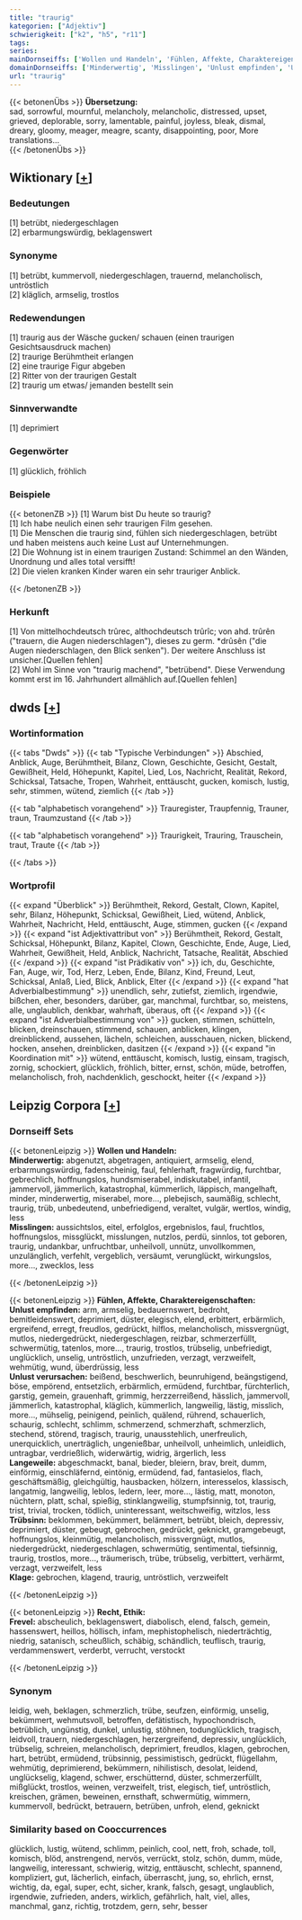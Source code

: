 ```yaml
---
title: "traurig"
kategorien: ["Adjektiv"]
schwierigkeit: ["k2", "h5", "r11"]
tags:
series:
mainDornseiffs: ['Wollen und Handeln', 'Fühlen, Affekte, Charaktereigenschaften', 'Recht, Ethik']
domainDornseiffs: ['Minderwertig', 'Misslingen', 'Unlust empfinden', 'Unlust verursachen', 'Langeweile', 'Trübsinn', 'Klage', 'Frevel']
url: "traurig"
---
```


{{< betonenÜbs >}}
**Übersetzung:**  
sad, sorrowful, mournful, melancholy, melancholic, distressed, upset, grieved, deplorable, sorry, lamentable, painful, joyless, bleak, dismal, dreary, gloomy, meager, meagre, scanty, disappointing, poor, More translations...  
{{< /betonenÜbs >}}

## Wiktionary [[+](https://de.wiktionary.org/wiki/traurig)]

### Bedeutungen
[1] betrübt, niedergeschlagen  
[2] erbarmungswürdig, beklagenswert  

### Synonyme
[1] betrübt, kummervoll, niedergeschlagen, trauernd, melancholisch, untröstlich  
[2] kläglich, armselig, trostlos  

### Redewendungen
[1] traurig aus der Wäsche gucken/ schauen (einen traurigen Gesichtsausdruck machen)  
[2] traurige Berühmtheit erlangen  
[2] eine traurige Figur abgeben  
[2] Ritter von der traurigen Gestalt  
[2] traurig um etwas/ jemanden bestellt sein  

### Sinnverwandte
[1] deprimiert  

### Gegenwörter
[1] glücklich, fröhlich  

### Beispiele
{{< betonenZB >}}
[1] Warum bist Du heute so traurig?  
[1] Ich habe neulich einen sehr traurigen Film gesehen.  
[1] Die Menschen die traurig sind, fühlen sich niedergeschlagen, betrübt und haben meistens auch keine Lust auf Unternehmungen.  
[2] Die Wohnung ist in einem traurigen Zustand: Schimmel an den Wänden, Unordnung und alles total versifft!  
[2] Die vielen kranken Kinder waren ein sehr trauriger Anblick.  

{{< /betonenZB >}}
### Herkunft
[1] Von mittelhochdeutsch trûrec, althochdeutsch trûrîc; von ahd. trûrên ("trauern, die Augen niederschlagen"), dieses zu germ. *drûsên ("die Augen niederschlagen, den Blick senken"). Der weitere Anschluss ist unsicher.[Quellen fehlen]  
[2] Wohl im Sinne von "traurig machend", "betrübend". Diese Verwendung kommt erst im 16. Jahrhundert allmählich auf.[Quellen fehlen]  



## dwds [[+](https://www.dwds.de/wb/traurig)]

### Wortinformation
{{< tabs "Dwds" >}}
{{< tab "Typische Verbindungen" >}}
Abschied, Anblick, Auge, Berühmtheit, Bilanz, Clown, Geschichte, Gesicht, Gestalt, Gewißheit, Held, Höhepunkt, Kapitel, Lied, Los, Nachricht, Realität, Rekord, Schicksal, Tatsache, Tropen, Wahrheit, enttäuscht, gucken, komisch, lustig, sehr, stimmen, wütend, ziemlich
{{< /tab >}}

{{< tab "alphabetisch vorangehend" >}}
Trauregister, Traupfennig, Trauner, traun, Traumzustand
{{< /tab >}}

{{< tab "alphabetisch vorangehend" >}}
Traurigkeit, Trauring, Trauschein, traut, Traute
{{< /tab >}}

{{< /tabs >}}

### Wortprofil
{{< expand "Überblick" >}} Berühmtheit, Rekord, Gestalt, Clown, Kapitel, sehr, Bilanz, Höhepunkt, Schicksal, Gewißheit, Lied, wütend, Anblick, Wahrheit, Nachricht, Held, enttäuscht, Auge, stimmen, gucken {{< /expand >}}
{{< expand "ist Adjektivattribut von" >}} Berühmtheit, Rekord, Gestalt, Schicksal, Höhepunkt, Bilanz, Kapitel, Clown, Geschichte, Ende, Auge, Lied, Wahrheit, Gewißheit, Held, Anblick, Nachricht, Tatsache, Realität, Abschied {{< /expand >}}
{{< expand "ist Prädikativ von" >}} ich, du, Geschichte, Fan, Auge, wir, Tod, Herz, Leben, Ende, Bilanz, Kind, Freund, Leut, Schicksal, Anlaß, Lied, Blick, Anblick, Elter {{< /expand >}}
{{< expand "hat Adverbialbestimmung" >}} unendlich, sehr, zutiefst, ziemlich, irgendwie, bißchen, eher, besonders, darüber, gar, manchmal, furchtbar, so, meistens, alle, unglaublich, denkbar, wahrhaft, überaus, oft {{< /expand >}}
{{< expand "ist Adverbialbestimmung von" >}} gucken, stimmen, schütteln, blicken, dreinschauen, stimmend, schauen, anblicken, klingen, dreinblickend, aussehen, lächeln, schleichen, ausschauen, nicken, blickend, hocken, ansehen, dreinblicken, dasitzen {{< /expand >}}
{{< expand "in Koordination mit" >}} wütend, enttäuscht, komisch, lustig, einsam, tragisch, zornig, schockiert, glücklich, fröhlich, bitter, ernst, schön, müde, betroffen, melancholisch, froh, nachdenklich, geschockt, heiter {{< /expand >}}

## Leipzig Corpora [[+](https://corpora.uni-leipzig.de/en/res?word=traurig&corpusId=deu_newscrawl-public_2018)]

### Dornseiff Sets
{{< betonenLeipzig >}}
**Wollen und Handeln:**  
**Minderwertig:** abgenutzt, abgetragen, antiquiert, armselig, elend, erbarmungswürdig, fadenscheinig, faul, fehlerhaft, fragwürdig, furchtbar, gebrechlich, hoffnungslos, hundsmiserabel, indiskutabel, infantil, jammervoll, jämmerlich, katastrophal, kümmerlich, läppisch, mangelhaft, minder, minderwertig, miserabel, more..., plebejisch, saumäßig, schlecht, traurig, trüb, unbedeutend, unbefriedigend, veraltet, vulgär, wertlos, windig, less  
**Misslingen:** aussichtslos, eitel, erfolglos, ergebnislos, faul, fruchtlos, hoffnungslos, missglückt, misslungen, nutzlos, perdü, sinnlos, tot geboren, traurig, undankbar, unfruchtbar, unheilvoll, unnütz, unvollkommen, unzulänglich, verfehlt, vergeblich, versäumt, verunglückt, wirkungslos, more..., zwecklos, less  

{{< /betonenLeipzig >}}


{{< betonenLeipzig >}}
**Fühlen, Affekte, Charaktereigenschaften:**  
**Unlust empfinden:** arm, armselig, bedauernswert, bedroht, bemitleidenswert, deprimiert, düster, elegisch, elend, erbittert, erbärmlich, ergreifend, erregt, freudlos, gedrückt, hilflos, melancholisch, missvergnügt, mutlos, niedergedrückt, niedergeschlagen, reizbar, schmerzerfüllt, schwermütig, tatenlos, more..., traurig, trostlos, trübselig, unbefriedigt, unglücklich, unselig, untröstlich, unzufrieden, verzagt, verzweifelt, wehmütig, wund, überdrüssig, less  
**Unlust verursachen:** beißend, beschwerlich, beunruhigend, beängstigend, böse, empörend, entsetzlich, erbärmlich, ermüdend, furchtbar, fürchterlich, garstig, gemein, grauenhaft, grimmig, herzzerreißend, hässlich, jammervoll, jämmerlich, katastrophal, kläglich, kümmerlich, langweilig, lästig, misslich, more..., mühselig, peinigend, peinlich, quälend, rührend, schauerlich, schaurig, schlecht, schlimm, schmerzend, schmerzhaft, schmerzlich, stechend, störend, tragisch, traurig, unausstehlich, unerfreulich, unerquicklich, unerträglich, ungenießbar, unheilvoll, unheimlich, unleidlich, untragbar, verdrießlich, widerwärtig, widrig, ärgerlich, less  
**Langeweile:** abgeschmackt, banal, bieder, bleiern, brav, breit, dumm, einförmig, einschläfernd, eintönig, ermüdend, fad, fantasielos, flach, geschäftsmäßig, gleichgültig, hausbacken, hölzern, interesselos, klassisch, langatmig, langweilig, leblos, ledern, leer, more..., lästig, matt, monoton, nüchtern, platt, schal, spießig, stinklangweilig, stumpfsinnig, tot, traurig, trist, trivial, trocken, tödlich, uninteressant, weitschweifig, witzlos, less  
**Trübsinn:** beklommen, bekümmert, belämmert, betrübt, bleich, depressiv, deprimiert, düster, gebeugt, gebrochen, gedrückt, geknickt, gramgebeugt, hoffnungslos, kleinmütig, melancholisch, missvergnügt, mutlos, niedergedrückt, niedergeschlagen, schwermütig, sentimental, tiefsinnig, traurig, trostlos, more..., träumerisch, trübe, trübselig, verbittert, verhärmt, verzagt, verzweifelt, less  
**Klage:** gebrochen, klagend, traurig, untröstlich, verzweifelt  

{{< /betonenLeipzig >}}


{{< betonenLeipzig >}}
**Recht, Ethik:**  
**Frevel:** abscheulich, beklagenswert, diabolisch, elend, falsch, gemein, hassenswert, heillos, höllisch, infam, mephistophelisch, niederträchtig, niedrig, satanisch, scheußlich, schäbig, schändlich, teuflisch, traurig, verdammenswert, verderbt, verrucht, verstockt  

{{< /betonenLeipzig >}}

### Synonym
leidig, weh, beklagen, schmerzlich, trübe, seufzen, einförmig, unselig, bekümmert, wehmutsvoll, betroffen, defätistisch, hypochondrisch, betrüblich, ungünstig, dunkel, unlustig, stöhnen, todunglücklich, tragisch, leidvoll, trauern, niedergeschlagen, herzergreifend, depressiv, unglücklich, trübselig, schreien, melancholisch, deprimiert, freudlos, klagen, gebrochen, hart, betrübt, ermüdend, trübsinnig, pessimistisch, gedrückt, flügellahm, wehmütig, deprimierend, bekümmern, nihilistisch, desolat, leidend, unglückselig, klagend, schwer, erschütternd, düster, schmerzerfüllt, mißglückt, trostlos, weinen, verzweifelt, trist, elegisch, tief, untröstlich, kreischen, grämen, beweinen, ernsthaft, schwermütig, wimmern, kummervoll, bedrückt, betrauern, betrüben, unfroh, elend, geknickt


### Similarity based on Cooccurrences
glücklich, lustig, wütend, schlimm, peinlich, cool, nett, froh, schade, toll, komisch, blöd, anstrengend, nervös, verrückt, stolz, schön, dumm, müde, langweilig, interessant, schwierig, witzig, enttäuscht, schlecht, spannend, kompliziert, gut, lächerlich, einfach, überrascht, jung, so, ehrlich, ernst, wichtig, da, egal, super, echt, sicher, krank, falsch, gesagt, unglaublich, irgendwie, zufrieden, anders, wirklich, gefährlich, halt, viel, alles, manchmal, ganz, richtig, trotzdem, gern, sehr, besser

